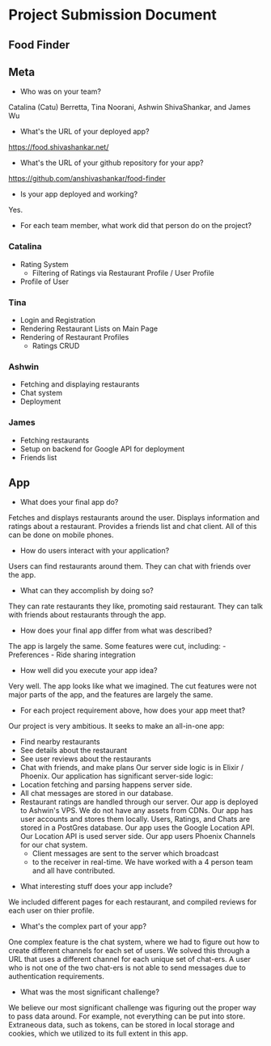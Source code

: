 # Project Submission Document
## Food Finder

## Meta
* Who was on your team?

Catalina (Catu) Berretta, Tina Noorani, Ashwin ShivaShankar,
and James Wu

* What's the URL of your deployed app?

https://food.shivashankar.net/

* What's the URL of your github repository for your  app?

https://github.com/anshivashankar/food-finder

* Is your app deployed and working?

Yes.

* For each team member, what work did that person do on the project?
### Catalina
- Rating System
	- Filtering of Ratings via Restaurant Profile / User Profile
- Profile of User
### Tina
- Login and Registration
- Rendering Restaurant Lists on Main Page
- Rendering of Restaurant Profiles
	- Ratings CRUD
### Ashwin 
- Fetching and displaying restaurants
- Chat system
- Deployment
### James
- Fetching restaurants
- Setup on backend for Google API for deployment
- Friends list

## App
* What does your final app do?

Fetches and displays restaurants around the user.
Displays information and ratings about a restaurant.
Provides a friends list and chat client.
All of this can be done on mobile phones.

* How do users interact with your application?

Users can find restaurants around them.
They can chat with friends over the app.

* What can they accomplish by doing so?

They can rate restaurants they like, promoting said restaurant.
They can talk with friends about restaurants through the app.

* How does your final app differ from what was described?

The app is largely the same.
Some features were cut, including:
	- Preferences
	- Ride sharing integration
* How well did you execute your app idea?

Very well. The app looks like what we imagined.
The cut features were not major parts of the app, and the
features are largely the same.

* For each project requirement above, how does your app meet that?

Our project is very ambitious. It seeks to make an all-in-one app:
 - Find nearby restaurants
 - See details about the restaurant
 - See user reviews about the restaurants
 - Chat with friends, and make plans
Our server side logic is in Elixir / Phoenix.
Our application has significant server-side logic:
 - Location fetching and parsing happens server side.
 - All chat messages are stored in our database.
 - Restaurant ratings are handled through our server.
Our app is deployed to Ashwin's VPS.
We do not have any assets from CDNs.
Our app has user accounts and stores them locally.
Users, Ratings, and Chats are stored in a PostGres database.
Our app uses the Google Location API.
Our Location API is used server side.
Our app users Phoenix Channels for our chat system.
	- Client messages are sent to the server which broadcast
	- to the receiver in real-time.
We have worked with a 4 person team and all have contributed.

* What interesting stuff does your app include?

We included different pages for each restaurant,
and compiled reviews for each user on thier profile.

* What's the complex part of your app?

One complex feature is the chat system, where we had to figure
out how to create different channels for each set of users.
We solved this through a URL that uses a different channel
for each unique set of chat-ers.
A user who is not one of the two chat-ers is not able to send
messages due to authentication requirements.

* What was the most significant challenge?

We believe our most significant challenge was figuring out the proper way to pass data around. For example, not everything can be put into store. Extraneous data, such as tokens, can be stored in local storage and cookies, which we utilized to its full extent in this app.
